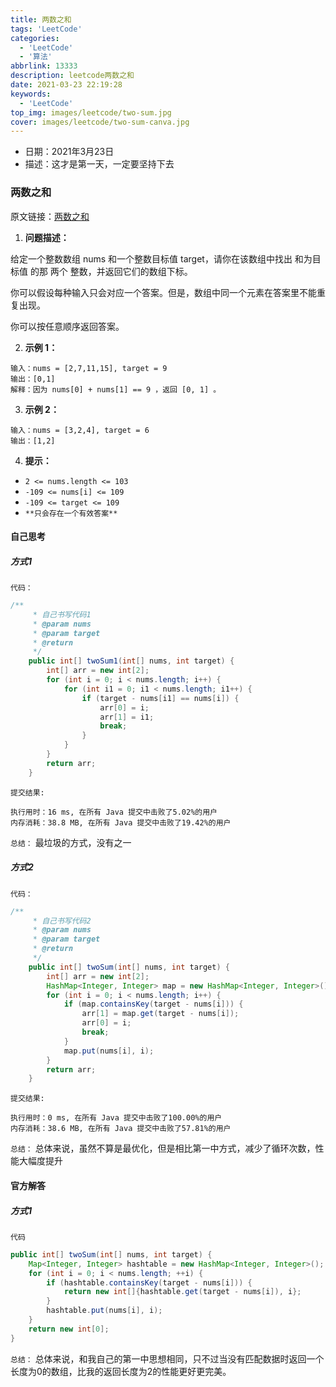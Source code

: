 ```yaml
---
title: 两数之和
tags: 'LeetCode'
categories: 
  - 'LeetCode'
  - '算法'
abbrlink: 13333
description: leetcode两数之和
date: 2021-03-23 22:19:28
keywords: 
  - 'LeetCode'
top_img: images/leetcode/two-sum.jpg
cover: images/leetcode/two-sum-canva.jpg
---
```


- 日期：2021年3月23日
- 描述：这才是第一天，一定要坚持下去

### 两数之和

原文链接：[两数之和](https://leetcode-cn.com/problems/two-sum/)

1. **问题描述：**

给定一个整数数组 nums 和一个整数目标值 target，请你在该数组中找出 和为目标值 的那 两个 整数，并返回它们的数组下标。

你可以假设每种输入只会对应一个答案。但是，数组中同一个元素在答案里不能重复出现。

你可以按任意顺序返回答案。

2. **示例 1：**

```
输入：nums = [2,7,11,15], target = 9
输出：[0,1]
解释：因为 nums[0] + nums[1] == 9 ，返回 [0, 1] 。
```

3. **示例 2：**

```
输入：nums = [3,2,4], target = 6
输出：[1,2]
```

4. **提示：**

* `2 <= nums.length <= 103`
* `-109 <= nums[i] <= 109`
* `-109 <= target <= 109`
* `**只会存在一个有效答案**`

#### 自己思考

##### 方式1

`代码：`

```java
/**
     * 自己书写代码1
     * @param nums
     * @param target
     * @return
     */
    public int[] twoSum1(int[] nums, int target) {
        int[] arr = new int[2];
        for (int i = 0; i < nums.length; i++) {
            for (int i1 = 0; i1 < nums.length; i1++) {
                if (target - nums[i1] == nums[i]) {
                    arr[0] = i;
                    arr[1] = i1;
                    break;
                }
            }
        }
        return arr;
    }
```

`提交结果:`

```
执行用时：16 ms, 在所有 Java 提交中击败了5.02%的用户
内存消耗：38.8 MB, 在所有 Java 提交中击败了19.42%的用户
```

`总结：` 最垃圾的方式，没有之一

##### 方式2

`代码：`

```java
/**
     * 自己书写代码2
     * @param nums
     * @param target
     * @return
     */
    public int[] twoSum(int[] nums, int target) {
        int[] arr = new int[2];
        HashMap<Integer, Integer> map = new HashMap<Integer, Integer>();
        for (int i = 0; i < nums.length; i++) {
            if (map.containsKey(target - nums[i])) {
                arr[1] = map.get(target - nums[i]);
                arr[0] = i;
                break;
            }
            map.put(nums[i], i);
        }
        return arr;
    }
```

`提交结果:`

```
执行用时：0 ms, 在所有 Java 提交中击败了100.00%的用户
内存消耗：38.6 MB, 在所有 Java 提交中击败了57.81%的用户
```

`总结：` 总体来说，虽然不算是最优化，但是相比第一中方式，减少了循环次数，性能大幅度提升

#### 官方解答

##### 方式1

`代码`

```java
public int[] twoSum(int[] nums, int target) {
    Map<Integer, Integer> hashtable = new HashMap<Integer, Integer>();
    for (int i = 0; i < nums.length; ++i) {
        if (hashtable.containsKey(target - nums[i])) {
            return new int[]{hashtable.get(target - nums[i]), i};
        }
        hashtable.put(nums[i], i);
    }
    return new int[0];
}
```

`总结：` 总体来说，和我自己的第一中思想相同，只不过当没有匹配数据时返回一个长度为0的数组，比我的返回长度为2的性能更好更完美。